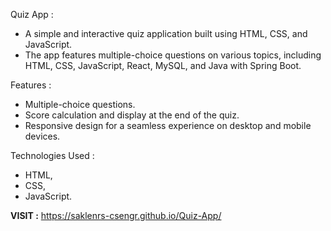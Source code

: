 Quiz App :
- A simple and interactive quiz application built using HTML, CSS, and JavaScript.
- The app features multiple-choice questions on various topics, including HTML, CSS, JavaScript, React, MySQL, and Java with Spring Boot.

Features :
- Multiple-choice questions.
- Score calculation and display at the end of the quiz.
- Responsive design for a seamless experience on desktop and mobile devices.

Technologies Used :
- HTML,
- CSS,
- JavaScript.

**VISIT :** https://saklenrs-csengr.github.io/Quiz-App/

